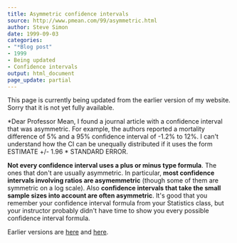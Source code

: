 ```yaml
---
title: Asymmetric confidence intervals
source: http://www.pmean.com/99/asymmetric.html
author: Steve Simon
date: 1999-09-03
categories:
- "*Blog post"
- 1999
- Being updated
- Confidence intervals
output: html_document
page_update: partial
---
```


This page is currently being updated from the earlier version of my website. Sorry that it is not yet fully available.

*Dear Professor Mean, I found a journal article with a confidence
interval that was asymmetric. For example, the authors reported a
mortality difference of 5% and a 95% confidence interval of -1.2% to
12%. I can't understand how the CI can be unequally distributed if it
uses the form ESTIMATE +/- 1.96 * STANDARD ERROR.

<!---More--->

**Not every confidence interval uses a plus or minus type formula**. The
ones that don't are usually asymmetric. In particular, **most
confidence intervals involving ratios are asymemmetric** (though some of
them are symmetric on a log scale). Also **confidence intervals that
take the small sample sizes into account are often asymmetric**. It's
good that you remember your confidence interval formula from your
Statistics class, but your instructor probably didn't have time to show
you every possible confidence interval formula.

Earlier versions are [here][sim1] and [here][sim2].
 
[sim1]: http://www.pmean.com/99/asymmetric.html
[sim2]: http://new.pmean.com/asymmetric-confidence-intervals/
 
